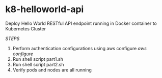 # k8-helloworld-api
Deploy Hello World RESTful API endpoint running in Docker container to Kubernetes Cluster


_*STEPS*_

1. Perform authentication configurations using aws configure
 *aws configure*
2. Run shell script part1.sh
3. Run shell script part2.sh
4. Verify pods and nodes are all running
